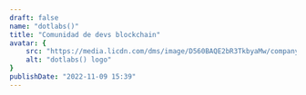 ```yaml
---
draft: false
name: "dotlabs()"
title: "Comunidad de devs blockchain"
avatar: {
    src: "https://media.licdn.com/dms/image/D560BAQE2bR3TkbyaMw/company-logo_200_200/0/1683232402958?e=1696464000&v=beta&t=D7zZrSjoYvWUvMkoUl0yVYVN4uv5Jii6GPEJER2pWtw",
    alt: "dotlabs() logo"
}
publishDate: "2022-11-09 15:39"
---
```

